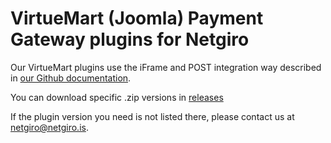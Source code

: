 # VirtueMart (Joomla) Payment Gateway plugins for Netgiro
Our VirtueMart plugins use the iFrame and POST integration way described in [our Github documentation](https://netgiro.github.io/).

You can download specific .zip versions in [releases](https://github.com/netgiro/virtuemart-plugin/releases)

If the plugin version you need is not listed there, please contact us at netgiro@netgiro.is.
